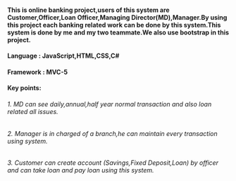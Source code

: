 #### This is online banking project,users of this system are Customer,Officer,Loan Officer,Managing Director(MD),Manager.By using this project each banking related work can be done by this system.This system is done by me and my two teammate.We also use bootstrap in this project.
#### Language : JavaScript,HTML,CSS,C#
#### Framework : MVC-5
#### Key points:
###### 1. MD can see daily,annual,half year normal transaction and also loan related all issues.
###### 2. Manager is in charged of a branch,he can maintain every transaction using system.
###### 3. Customer can create account (Savings,Fixed Deposit,Loan) by officer and can take loan and pay loan using this system.
